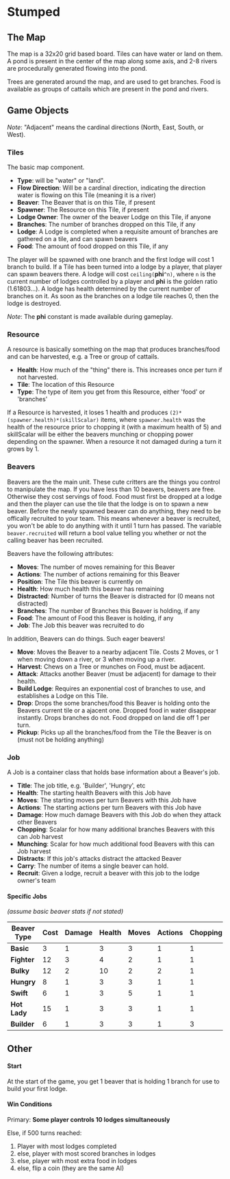 # Stumped

## The Map

The map is a 32x20 grid based board. Tiles can have water or land on them. A pond is present in the center of the map along some axis, and 2-8 rivers are procedurally generated flowing into the pond.

Trees are generated around the map, and are used to get branches. Food is available as groups of cattails which are present in the pond and rivers.

## Game Objects

_Note_: "Adjacent" means the cardinal directions (North, East, South, or West).

### Tiles

The basic map component.

* **Type**: will be "water" or "land".
* **Flow Direction**: Will be a cardinal direction, indicating the direction water is flowing on this Tile (meaning it is a river)
* **Beaver**: The Beaver that is on this Tile, if present
* **Spawner**: The Resource on this Tile, if present
* **Lodge Owner**: The owner of the beaver Lodge on this Tile, if anyone
* **Branches**: The number of branches dropped on this Tile, if any
* **Lodge**: A Lodge is completed when a requisite amount of branches are gathered on a tile, and can spawn beavers
* **Food**: The amount of food dropped on this Tile, if any

The player will be spawned with one branch and the first lodge will cost 1 branch to build. If a Tile has been turned into a lodge by a player, that player can spawn beavers there. A lodge will cost `ceiling(`**phi**`^n)`, where `n` is the current number of lodges controlled by a player and **phi** is the golden ratio (1.61803...). A lodge has health determined by the current number of branches on it. As soon as the branches on a lodge tile reaches 0, then the lodge is destroyed.

_Note_: The **phi** constant is made available during gameplay.

### Resource

A resource is basically something on the map that produces branches/food and can be harvested, e.g. a Tree or group of cattails.

* **Health**: How much of the "thing" there is. This increases once per turn if not harvested.
* **Tile**: The location of this Resource
* **Type**: The type of item you get from this Resource, either 'food' or 'branches'

If a Resource is harvested, it loses 1 health and produces `(2)*(spawner.health)*(skillScalar)` items, where `spawner.health` was the health of the resource prior to chopping it (with a maximum health of 5) and skillScalar will be either the beavers munching or chopping power depending on the spawner. When a resource it not damaged during a turn it grows by 1.

### Beavers

Beavers are the the main unit. These cute critters are the things you control to manipulate the map. If you have less than 10 beavers, beavers are free. Otherwise they cost servings of food. Food must first be dropped at a lodge and then the player can use the tile that the lodge is on to spawn a new beaver. Before the newly spawned beaver can do anything, they need to be offically recruited to your team. This means whenever a beaver is recruited, you won't be able to do anything with it until 1 turn has passed. The variable `beaver.recruited` will return a bool value telling you whether or not the calling beaver has been recruited.

Beavers have the following attributes:

* **Moves**: The number of moves remaining for this Beaver
* **Actions**: The number of actions remaining for this Beaver
* **Position**: The Tile this beaver is currently on
* **Health**: How much health this beaver has remaining
* **Distracted**: Number of turns the Beaver is distracted for (0 means not distracted)
* **Branches**: The number of Branches this Beaver is holding, if any
* **Food**: The amount of Food this Beaver is holding, if any
* **Job**: The Job this beaver was recruited to do

In addition, Beavers can do things. Such eager beavers!

* **Move**: Moves the Beaver to a nearby adjacent Tile. Costs 2 Moves, or 1 when moving down a river, or 3 when moving up a river.
* **Harvest**: Chews on a Tree or munches on Food, must be adjacent.
* **Attack**: Attacks another Beaver (must be adjacent) for damage to their health.
* **Build Lodge**: Requires an exponential cost of branches to use, and establishes a Lodge on this Tile.
* **Drop**: Drops the some branches/food this Beaver is holding onto the Beavers current tile or a ajacent one. Dropped food in water disappear instantly. Drops branches do not. Food dropped on land die off 1 per turn.
* **Pickup**: Picks up all the branches/food from the Tile the Beaver is on (must not be holding anything)

### Job

A Job is a container class that holds base information about a Beaver's job.

* **Title**: The job title, e.g. 'Builder', 'Hungry', etc
* **Health**: The starting health Beavers with this Job have
* **Moves**: The starting moves per turn Beavers with this Job have
* **Actions**: The starting actions per turn Beavers with this Job have
* **Damage**: How much damage Beavers with this Job do when they attack other Beavers
* **Chopping**: Scalar for how many additional branches Beavers with this can Job harvest
* **Munching**: Scalar for how much additional food Beavers with this can Job harvest
* **Distracts**: If this job's attacks distract the attacked Beaver
* **Carry**: The number of items a single beaver can hold.
* **Recruit**: Given a lodge, recruit a beaver with this job to the lodge owner's team

#### Specific Jobs

_(assume basic beaver stats if not stated)_

| Beaver Type | Cost | Damage | Health | Moves | Actions | Chopping | Munching | Distraction (duration) | Carry Capacity |
| --- | --- | --- | --- | --- | --- | --- | --- | --- | --- |
| **Basic** | 3 | 1 | 3 | 3 | 1 | 1 | 1 | 0 | 3 |
| **Fighter** | 12 | 3 | 4 | 2 | 1 | 1 | 1 | 0 | 6 |
| **Bulky** | 12 | 2 | 10 | 2 | 2 | 1 | 1 | 0 | 2 |
| **Hungry** | 8 | 1 | 3 | 3 | 1 | 1 | 3 | 2 | 15 |
| **Swift** | 6 | 1 | 3 | 5 | 1 | 1 | 2 | 0 | 2 |
| **Hot Lady** | 15 | 1 | 3 | 3 | 1 | 1 | 1 | 3 | 1 |
| **Builder** | 6 | 1 | 3 | 3 | 1 | 3 | 1 | 0 | 3 |

## Other

#### Start
At the start of the game, you get 1 beaver that is holding 1 branch for use to build your first lodge.

#### Win Conditions

Primary: **Some player controls 10 lodges simultaneously**

Else, if 500 turns reached:

1. Player with most lodges completed
2. else, player with most scored branches in lodges
4. else, player with most extra food in lodges
5. else, flip a coin (they are the same AI)
